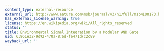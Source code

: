 ```yaml
---
content_type: external-resource
external_url: http://www.nature.com/msb/journal/v3/n1/full/msb4100173.html
has_external_license_warning: true
license: https://en.wikipedia.org/wiki/All_rights_reserved
status: ''
title: Environmental Signal Integration by a Modular AND Gate
uid: 63961e32-9d92-470a-876d-fe471d7c2c89
wayback_url: ''
---
```

